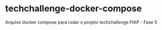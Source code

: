 # techchallenge-docker-compose
Arquivo docker compose para rodar o projeto techchallenge FIAP - Fase 5
